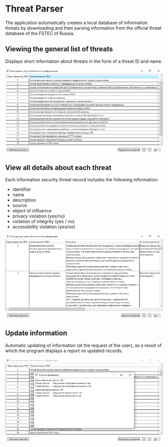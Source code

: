 # Threat Parser

The application automatically creates a local database of information threats by downloading and then parsing information from the official threat database of the FSTEC of Russia.

## Viewing the general list of threats

Displays short information about threats in the form of a threat ID and name.

<div align="center">

![Alt text](./Resources/Parser_short_info.png) 

</div>

## View all details about each threat

Each information security threat record includes the following information:

-   identifier
-   name
-   description
-   source
-   object of influence
-   privacy violation (yes/no)
-   violation of integrity (yes / no)
-   accessibility violation (yes/no)

<div align="center">

![Alt text](./Resources/Parser_detailed_info.png) 

</div>

## Update information

Automatic updating of information (at the request of the user), as a result of which the program displays a report on updated records.

<div align="center">

![Alt text](./Resources/Parser_update_info.png) 

</div>
